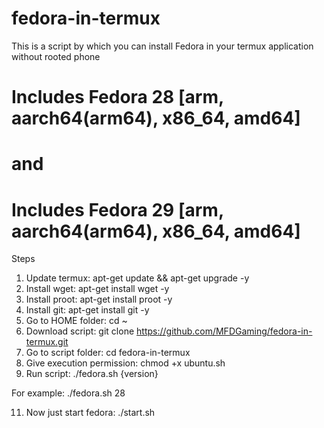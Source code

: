 # fedora-in-termux
This is a script by which you can install Fedora in your termux application without rooted phone

# Includes Fedora 28 [arm, aarch64(arm64), x86_64, amd64]
# and
# Includes Fedora 29 [arm, aarch64(arm64), x86_64, amd64]

Steps
1. Update termux: apt-get update && apt-get upgrade -y
2. Install wget: apt-get install wget -y
3. Install proot: apt-get install proot -y
4. Install git: apt-get install git -y
5. Go to HOME folder: cd ~
6. Download script: git clone https://github.com/MFDGaming/fedora-in-termux.git
7. Go to script folder: cd fedora-in-termux
8. Give execution permission: chmod +x ubuntu.sh
9. Run script: ./fedora.sh {version}

For example: ./fedora.sh 28

11. Now just start fedora: ./start.sh
